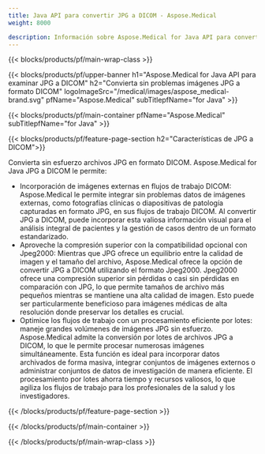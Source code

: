 ```yaml
---
title: Java API para convertir JPG a DICOM - Aspose.Medical
weight: 8000

description: Información sobre Aspose.Medical for Java API para convertir JPG a DICOM
---
```


{{< blocks/products/pf/main-wrap-class >}}

{{< blocks/products/pf/upper-banner h1="Aspose.Medical for Java API para examinar JPG a DICOM" h2="Convierta sin problemas imágenes JPG a formato DICOM" logoImageSrc="/medical/images/aspose_medical-brand.svg" pfName="Aspose.Medical" subTitlepfName="for Java" >}}

{{< blocks/products/pf/main-container pfName="Aspose.Medical" subTitlepfName="for Java" >}}

{{< blocks/products/pf/feature-page-section h2="Características de JPG a DICOM">}}

<p>Convierta sin esfuerzo archivos JPG en formato DICOM. Aspose.Medical for Java JPG a DICOM le permite:</p>

<ul>
<li>Incorporación de imágenes externas en flujos de trabajo DICOM: Aspose.Medical le permite integrar sin problemas datos de imágenes externas, como fotografías clínicas o diapositivas de patología capturadas en formato JPG, en sus flujos de trabajo DICOM. Al convertir JPG a DICOM, puede incorporar esta valiosa información visual para el análisis integral de pacientes y la gestión de casos dentro de un formato estandarizado.</li>
<li>Aproveche la compresión superior con la compatibilidad opcional con Jpeg2000: Mientras que JPG ofrece un equilibrio entre la calidad de imagen y el tamaño del archivo, Aspose.Medical ofrece la opción de convertir JPG a DICOM utilizando el formato Jpeg2000. Jpeg2000 ofrece una compresión superior sin pérdidas o casi sin pérdidas en comparación con JPG, lo que permite tamaños de archivo más pequeños mientras se mantiene una alta calidad de imagen. Esto puede ser particularmente beneficioso para imágenes médicas de alta resolución donde preservar los detalles es crucial.</li>
<li>Optimice los flujos de trabajo con un procesamiento eficiente por lotes: maneje grandes volúmenes de imágenes JPG sin esfuerzo. Aspose.Medical admite la conversión por lotes de archivos JPG a DICOM, lo que le permite procesar numerosas imágenes simultáneamente. Esta función es ideal para incorporar datos archivados de forma masiva, integrar conjuntos de imágenes externos o administrar conjuntos de datos de investigación de manera eficiente. El procesamiento por lotes ahorra tiempo y recursos valiosos, lo que agiliza los flujos de trabajo para los profesionales de la salud y los investigadores.</li>
</ul>

{{< /blocks/products/pf/feature-page-section >}}

{{< /blocks/products/pf/main-container >}}

{{< /blocks/products/pf/main-wrap-class >}}